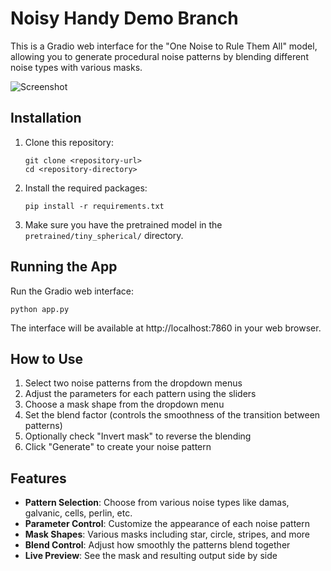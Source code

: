 
# Noisy Handy Demo Branch
This is a Gradio web interface for the "One Noise to Rule Them All" model, allowing you to generate procedural noise patterns by blending different noise types with various masks.

![Screenshot](outputs.png)

## Installation

1. Clone this repository:
   ```
   git clone <repository-url>
   cd <repository-directory>
   ```

2. Install the required packages:
   ```
   pip install -r requirements.txt
   ```

3. Make sure you have the pretrained model in the `pretrained/tiny_spherical/` directory.

## Running the App

Run the Gradio web interface:
```
python app.py
```

The interface will be available at http://localhost:7860 in your web browser.

## How to Use

1. Select two noise patterns from the dropdown menus
2. Adjust the parameters for each pattern using the sliders
3. Choose a mask shape from the dropdown menu
4. Set the blend factor (controls the smoothness of the transition between patterns)
5. Optionally check "Invert mask" to reverse the blending
6. Click "Generate" to create your noise pattern

## Features

- **Pattern Selection**: Choose from various noise types like damas, galvanic, cells, perlin, etc.
- **Parameter Control**: Customize the appearance of each noise pattern
- **Mask Shapes**: Various masks including star, circle, stripes, and more
- **Blend Control**: Adjust how smoothly the patterns blend together
- **Live Preview**: See the mask and resulting output side by side

